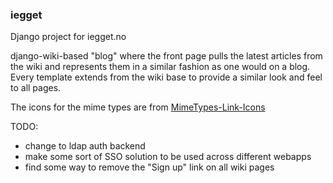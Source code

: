 ### iegget
Django project for iegget.no

django-wiki-based "blog" where the front page pulls the latest articles from the wiki and represents them in a similar fashion as one would on a blog.
Every template extends from the wiki base to provide a similar look and feel to all pages.

The icons for the mime types are from [MimeTypes-Link-Icons](https://github.com/eagerterrier/MimeTypes-Link-Icons)

TODO:
- change to ldap auth backend
- make some sort of SSO solution to be used across different webapps
- find some way to remove the "Sign up" link on all wiki pages
